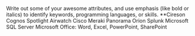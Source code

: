 Write out some of your awesome attributes, and use emphasis (like bold or italics) to identify keywords, programming languages, or skills. **Cireson Cognos Spotlight Airwatch Cisco Meraki Panorama Orion Splunk Microsoft SQL Server Microsoft Office: Word, Excel, PowerPoint, SharePoint
